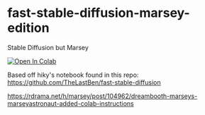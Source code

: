 # fast-stable-diffusion-marsey-edition
Stable Diffusion but Marsey

[![Open In Colab](https://colab.research.google.com/assets/colab-badge.svg)](https://colab.research.google.com/github/MarseyLivesMatter/fast-stable-diffusion-marsey-edition/blob/main/fast_stable_diffusion_relaxed_Marsey_edition.ipynb)

Based off hiky's notebook found in this repo: https://github.com/TheLastBen/fast-stable-diffusion

https://rdrama.net/h/marsey/post/104962/dreambooth-marseys-marseyastronaut-added-colab-instructions

